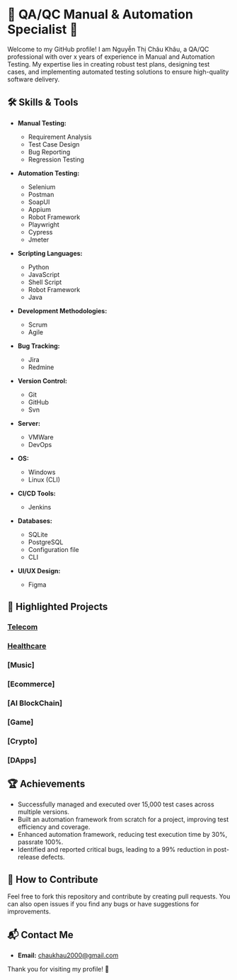 # 🌟 QA/QC Manual & Automation Specialist 🌟

Welcome to my GitHub profile! I am Nguyễn Thị Châu Khâu, a QA/QC professional with over x years of experience in Manual and Automation Testing. My expertise lies in creating robust test plans, designing test cases, and implementing automated testing solutions to ensure high-quality software delivery.

## 🛠️ Skills & Tools

- **Manual Testing:**
  - Requirement Analysis
  - Test Case Design
  - Bug Reporting
  - Regression Testing

- **Automation Testing:**
  - Selenium
  - Postman
  - SoapUI
  - Appium
  - Robot Framework
  - Playwright
  - Cypress
  - Jmeter

- **Scripting Languages:**
  - Python
  - JavaScript
  - Shell Script
  - Robot Framework
  - Java

- **Development Methodologies:**
  - Scrum
  - Agile

- **Bug Tracking:**
  - Jira
  - Redmine

- **Version Control:**
  - Git
  - GitHub
  - Svn

- **Server:**
  - VMWare
  - DevOps
    
- **OS:**
  - Windows
  - Linux (CLI)
    
- **CI/CD Tools:**
  - Jenkins  

- **Databases:**
  - SQLite
  - PostgreSQL
  - Configuration file
  - CLI

- **UI/UX Design:**
  - Figma

## 🌿 Highlighted Projects

### [Telecom]([Cirpack](https://www.cirpack.com/))
### [Healthcare]([Bestmed](https://bestmed.au/))
### [Music]
### [Ecommerce]
### [AI BlockChain]
### [Game]
### [Crypto]
### [DApps]

## 🏆 Achievements

- Successfully managed and executed over 15,000 test cases across multiple versions.
- Built an automation framework from scratch for a project, improving test efficiency and coverage.
- Enhanced automation framework, reducing test execution time by 30%, passrate 100%.
- Identified and reported critical bugs, leading to a 99% reduction in post-release defects.

## 🤝 How to Contribute

Feel free to fork this repository and contribute by creating pull requests. You can also open issues if you find any bugs or have suggestions for improvements.

## 📬 Contact Me

- **Email:** chaukhau2000@gmail.com

Thank you for visiting my profile! 🌟
